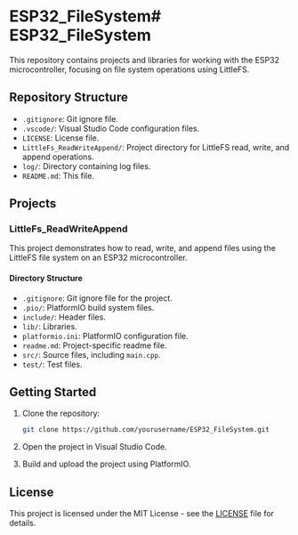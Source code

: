 # ESP32_FileSystem# ESP32_FileSystem

This repository contains projects and libraries for working with the ESP32 microcontroller, focusing on file system operations using LittleFS.

## Repository Structure

- `.gitignore`: Git ignore file.
- `.vscode/`: Visual Studio Code configuration files.
- `LICENSE`: License file.
- `LittleFs_ReadWriteAppend/`: Project directory for LittleFS read, write, and append operations.
- `log/`: Directory containing log files.
- `README.md`: This file.

## Projects

### LittleFs_ReadWriteAppend

This project demonstrates how to read, write, and append files using the LittleFS file system on an ESP32 microcontroller.

#### Directory Structure

- `.gitignore`: Git ignore file for the project.
- `.pio/`: PlatformIO build system files.
- `include/`: Header files.
- `lib/`: Libraries.
- `platformio.ini`: PlatformIO configuration file.
- `readme.md`: Project-specific readme file.
- `src/`: Source files, including `main.cpp`.
- `test/`: Test files.

## Getting Started

1. Clone the repository:
    ```sh
    git clone https://github.com/yourusername/ESP32_FileSystem.git
    ```

2. Open the project in Visual Studio Code.

3. Build and upload the project using PlatformIO.

## License

This project is licensed under the MIT License - see the [LICENSE](LICENSE) file for details.